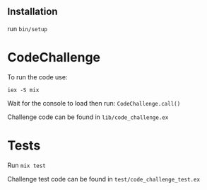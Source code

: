 ## Installation

run `bin/setup`

# CodeChallenge

To run the code use:

`iex -S mix`

Wait for the console to load then run: `CodeChallenge.call()`

Challenge code can be found in `lib/code_challenge.ex`

# Tests

Run `mix test`

Challenge test code can be found in `test/code_challenge_test.ex`
